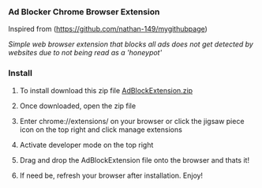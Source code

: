 ### Ad Blocker Chrome Browser Extension
Inspired from (https://github.com/nathan-149/mygithubpage)

*Simple web browser extension that blocks all ads does not get detected by websites due to not being read as a 'honeypot'*

### Install
1.  To install download this zip file 
[AdBlockExtension.zip](https://github.com/arthurhsu17/Ad-Blocker-Extension/files/9009783/AdBlockExtension.zip)

2.  Once downloaded, open the zip file
3.  Enter chrome://extensions/ on your browser or click the jigsaw piece icon on the top right and click manage extensions
4.  Activate developer mode on the top right
5.  Drag and drop the AdBlockExtension file onto the browser and thats it!
6.  If need be, refresh your browser after installation. Enjoy!
